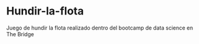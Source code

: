 # Hundir-la-flota
Juego de hundir la flota realizado dentro del bootcamp de data science en The Bridge 
